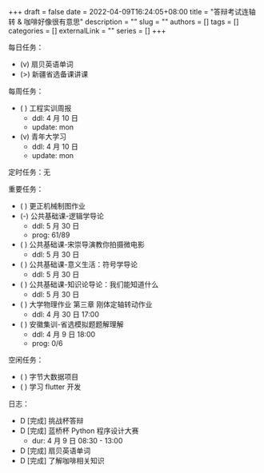 +++ 
draft = false
date = 2022-04-09T16:24:05+08:00
title = "答辩考试连轴转 & 咖啡好像很有意思"
description = ""
slug = ""
authors = []
tags = []
categories = []
externalLink = ""
series = []
+++

每日任务：
- (v) 扇贝英语单词
- (>) 新疆省选备课讲课

每周任务：
- ( ) 工程实训周报
    - ddl: 4 月 10 日
    - update: mon
- (v) 青年大学习
    - ddl: 4 月 10 日
    - update: mon

定时任务：无

重要任务：
- ( ) 更正机械制图作业
- (-) 公共基础课-逻辑学导论
    - ddl: 5 月 30 日
    - prog: 61/89
- ( ) 公共基础课-宋崇导演教你拍摄微电影
    - ddl: 5 月 30 日
- ( ) 公共基础课-意义生活：符号学导论
    - ddl: 5 月 30 日
- ( ) 公共基础课-知识论导论：我们能知道什么
    - ddl: 5 月 30 日
- ( ) 大学物理作业 第三章 刚体定轴转动作业
    - ddl: 4 月 30 日 17:00
- ( ) 安徽集训-省选模拟题题解理解
    - ddl: 4 月 9 日 18:00
    - prog: 0/6

空闲任务：
- ( ) 字节大数据项目
- ( ) 学习 flutter 开发

日志：
- D [完成] 挑战杯答辩
- D [完成] 蓝桥杯 Python 程序设计大赛
    - dur: 4 月 9 日 08:30 - 13:00
- D [完成] 扇贝英语单词
- D [完成] 了解咖啡相关知识